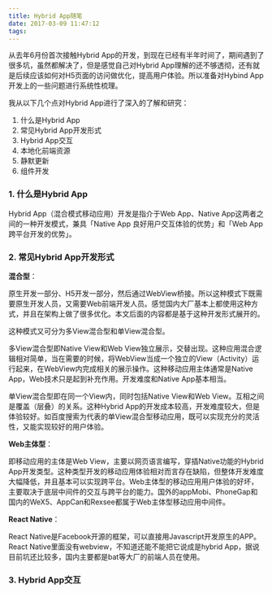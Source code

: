 ```yaml
---
title: Hybrid App随笔
date: 2017-03-09 11:47:12
tags:
---
```


从去年6月份首次接触Hybrid App的开发，到现在已经有半年时间了，期间遇到了很多坑，虽然都解决了，但是感觉自己对Hybrid App理解的还不够透彻，还有就是后续应该如何对H5页面的访问做优化，提高用户体验。所以准备对Hybind App开发上的一些问题进行系统性梳理。

<!--more-->

我从以下几个点对Hybrid App进行了深入的了解和研究：
1. 什么是Hybrid App
2. 常见Hybrid App开发形式
3. Hybrid App交互
4. 本地化前端资源
5. 静默更新
6. 组件开发

### 1. 什么是Hybrid App

Hybrid App（混合模式移动应用）开发是指介于Web App、Native App这两者之间的一种开发模式，兼具「Native App 良好用户交互体验的优势」和「Web App 跨平台开发的优势」。

### 2. 常见Hybrid App开发形式

**混合型**：

原生开发一部分、H5开发一部分，然后通过WebView桥接。所以这种模式下既需要原生开发人员，又需要Web前端开发人员。感觉国内大厂基本上都使用这种方式，并且在架构上做了很多优化。本文后面的内容都是基于这种开发形式展开的。

这种模式又可分为多View混合型和单View混合型。

多View混合型即Native View和Web View独立展示，交替出现。这种应用混合逻辑相对简单，当在需要的时候，将WebView当成一个独立的View（Activity）运行起来，在WebView内完成相关的展示操作。这种移动应用主体通常是Native App，Web技术只是起到补充作用。开发难度和Native App基本相当。

单View混合型即在同一个View内，同时包括Native View和Web View。互相之间是覆盖（层叠）的关系。这种Hybrid App的开发成本较高，开发难度较大，但是体验较好。如百度搜索为代表的单View混合型移动应用，既可以实现充分的灵活性，又能实现较好的用户体验。

**Web主体型**：

即移动应用的主体是Web View，主要以网页语言编写，穿插Native功能的Hybrid App开发类型。这种类型开发的移动应用体验相对而言存在缺陷，但整体开发难度大幅降低，并且基本可以实现跨平台。Web主体型的移动应用用户体验的好坏，主要取决于底层中间件的交互与跨平台的能力。国外的appMobi、PhoneGap和国内的WeX5、AppCan和Rexsee都属于Web主体型移动应用中间件。

**React Native**：

React Native是Facebook开源的框架，可以直接用Javascript开发原生的APP。React Native里面没有webview，不知道还能不能把它说成是hybrid App，据说目前坑还比较多，国内主要都是bat等大厂的前端人员在使用。

### 3. Hybrid App交互
